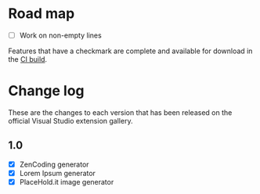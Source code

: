 # Road map

- [ ] Work on non-empty lines

Features that have a checkmark are complete and available for
download in the
[CI build](http://vsixgallery.com/extension/9514d70e-a7b1-4876-847d-b0d2ad0962bf/).

# Change log

These are the changes to each version that has been released
on the official Visual Studio extension gallery.

## 1.0

- [x] ZenCoding generator
- [x] Lorem Ipsum generator
- [x] PlaceHold.it image generator